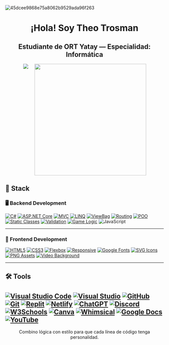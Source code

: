 ![45dcee9868e75a8062b9529ada96f263](https://github.com/user-attachments/assets/bc245fe7-5f3d-48c2-a4d5-9fdcd619ea2f)

<h1 align="center">¡Hola! Soy Theo Trosman</h1>
<h2 align="center">Estudiante de ORT Yatay — Especialidad: Informática </h2>

<div align="center" style="display: flex; justify-content: center; flex-wrap: wrap; gap: 20px;">
  <img src="https://github-readme-stats.vercel.app/api/top-langs/?username=Theotrosman&layout=compact&hide=TSQL&theme=chartreuse-light" />
  <img src="https://github-readme-streak-stats.herokuapp.com?user=theotrosman&theme=light&date_format=M%20j%5B%2C%20Y%5D" width="355" />
</div>
 
## 🧠 Stack

### 🖥️ Backend Development

[![C#](https://img.shields.io/badge/C%23-%23239120.svg?style=for-the-badge&logo=csharp&logoColor=white)](https://learn.microsoft.com/en-us/dotnet/csharp/)
[![ASP.NET Core](https://img.shields.io/badge/ASP.NET%20Core-512BD4.svg?style=for-the-badge&logo=dotnet&logoColor=white)](https://learn.microsoft.com/en-us/aspnet/core/)
[![MVC](https://img.shields.io/badge/MVC-Model%20View%20Controller-blueviolet?style=for-the-badge)](https://en.wikipedia.org/wiki/Model–view–controller)
[![LINQ](https://img.shields.io/badge/LINQ-Query%20Magic-blue?style=for-the-badge)](https://learn.microsoft.com/en-us/dotnet/csharp/programming-guide/concepts/linq/)
[![ViewBag](https://img.shields.io/badge/ViewBag-Dynamic%20Data-lightgrey?style=for-the-badge)](https://learn.microsoft.com/en-us/aspnet/core/mvc/views/overview)
[![Routing](https://img.shields.io/badge/Routing-Custom%20Paths-orange?style=for-the-badge)](https://learn.microsoft.com/en-us/aspnet/core/fundamentals/routing)
[![POO](https://img.shields.io/badge/POO-OOP%20Logic-darkgreen?style=for-the-badge)](https://learn.microsoft.com/en-us/dotnet/csharp/fundamentals/tutorials/oop)
[![Static Classes](https://img.shields.io/badge/Static%20Classes-Game%20State-blue?style=for-the-badge)](https://learn.microsoft.com/en-us/dotnet/csharp/programming-guide/classes-and-structs/static-classes-and-static-class-members)
[![Validation](https://img.shields.io/badge/Validation-User%20Input-critical?style=for-the-badge)](https://learn.microsoft.com/en-us/aspnet/core/mvc/models/validation)
[![Game Logic](https://img.shields.io/badge/Game%20Logic-Custom%20Rules-ff69b4?style=for-the-badge)](https://en.wikipedia.org/wiki/Game_logic)
![JavaScript](https://img.shields.io/badge/JavaScript-F7DF1E?style=for-the-badge&logo=javascript&logoColor=black)

---

### 🎨 Frontend Development

[![HTML5](https://img.shields.io/badge/HTML5-%23E34F26.svg?style=for-the-badge&logo=html5&logoColor=white)](https://developer.mozilla.org/en-US/docs/Web/HTML)
[![CSS3](https://img.shields.io/badge/CSS3-%231572B6.svg?style=for-the-badge&logo=css3&logoColor=white)](https://developer.mozilla.org/en-US/docs/Web/CSS)
[![Flexbox](https://img.shields.io/badge/Flexbox-Layout-%23F7DF1E.svg?style=for-the-badge&logo=css3&logoColor=black)](https://css-tricks.com/snippets/css/a-guide-to-flexbox/)
[![Responsive](https://img.shields.io/badge/Responsive%20Design-Adaptable-%2300C49A.svg?style=for-the-badge)](https://developer.mozilla.org/en-US/docs/Learn/CSS/CSS_layout/Responsive_Design)
[![Google Fonts](https://img.shields.io/badge/Google%20Fonts-Typography-%230074D9.svg?style=for-the-badge&logo=google&logoColor=white)](https://fonts.google.com/)
[![SVG Icons](https://img.shields.io/badge/SVG%20Icons-Scalable%20Graphics-orange?style=for-the-badge)](https://developer.mozilla.org/en-US/docs/Web/SVG)
[![PNG Assets](https://img.shields.io/badge/PNG%20Images-High%20Quality-blue?style=for-the-badge)](https://en.wikipedia.org/wiki/Portable_Network_Graphics)
[![Video Background](https://img.shields.io/badge/Video%20Background-Full%20Screen-red?style=for-the-badge)](https://developer.mozilla.org/en-US/docs/Web/HTML/Element/video) 

---

## 🛠️ Tools

[![Visual Studio Code](https://img.shields.io/badge/VSCode-007ACC.svg?style=for-the-badge&logo=visual-studio-code&logoColor=white)](https://code.visualstudio.com/)
[![Visual Studio](https://img.shields.io/badge/Visual%20Studio-5C2D91.svg?style=for-the-badge&logo=visual-studio&logoColor=white)](https://visualstudio.microsoft.com/)
[![GitHub](https://img.shields.io/badge/GitHub-181717.svg?style=for-the-badge&logo=github&logoColor=white)](https://github.com/theotrosman)
[![Git](https://img.shields.io/badge/Git-F05032.svg?style=for-the-badge&logo=git&logoColor=white)](https://git-scm.com/)
[![Replit](https://img.shields.io/badge/Replit-667881.svg?style=for-the-badge&logo=replit&logoColor=white)](https://replit.com/)
[![Netlify](https://img.shields.io/badge/Netlify-00C7B7.svg?style=for-the-badge&logo=netlify&logoColor=white)](https://www.netlify.com/)
[![ChatGPT](https://img.shields.io/badge/ChatGPT-10a37f.svg?style=for-the-badge&logo=openai&logoColor=white)](https://chat.openai.com/)
[![Discord](https://img.shields.io/badge/Discord-5865F2.svg?style=for-the-badge&logo=discord&logoColor=white)](https://discord.com/)
[![W3Schools](https://img.shields.io/badge/W3Schools-04AA6D.svg?style=for-the-badge&logo=w3schools&logoColor=white)](https://www.w3schools.com/)
[![Canva](https://img.shields.io/badge/Canva-00C4CC.svg?style=for-the-badge&logo=canva&logoColor=white)](https://www.canva.com/)
[![Whimsical](https://img.shields.io/badge/Whimsical-6f42c1.svg?style=for-the-badge&logo=whimsical&logoColor=white)](https://whimsical.com/)
[![Google Docs](https://img.shields.io/badge/Google%20Docs-4285F4.svg?style=for-the-badge&logo=google-docs&logoColor=white)](https://docs.google.com/)
[![YouTube](https://img.shields.io/badge/YouTube-Learning-FF0000.svg?style=for-the-badge&logo=youtube&logoColor=white)](https://youtube.com/)
---

<p align="center">
Combino lógica con estilo para que cada línea de código tenga personalidad.
</p>
